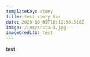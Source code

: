 ```yaml
---
templateKey: story
title: test story tbr
date: 2020-10-05T18:12:50.518Z
image: /img/arita-1.jpg
imageCredits: test
---
```

test